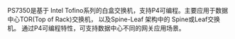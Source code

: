  PS7350是基于 Intel Tofino系列的白盒交换机，支持P4可编程。主要应用于数据中心TOR(Top of Rack)交换机，
 以及Spine-Leaf 架构中的 Spine或Leaf交换机。 通过P4可编程特性，可支持数据中心不同的网关应用场景。 
